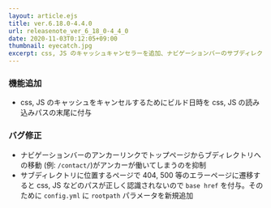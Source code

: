 ```yaml
---
layout: article.ejs
title: ver.6.18.0-4.4.0
url: releasenote_ver_6_18_0-4_4_0
date: 2020-11-03T0:12:05+09:00
thumbnail: eyecatch.jpg
excerpt: css, JS のキャッシュキャンセラーを追加、ナビゲーションバーのサブディレクトリでのアンカーリンク挙動を修正、エラーページに base href を追加
---
```


### 機能追加

- css, JS のキャッシュをキャンセルするためにビルド日時を css, JS の読み込みパスの末尾に付与

### バグ修正

- ナビゲーションバーのアンカーリンクでトップページからブディレクトリへの移動 (例: `/contact/`)がアンカーが働いてしまうのを抑制
- サブディレクトリに位置するページで 404, 500 等のエラーページに遷移すると css, JS などのパスが正しく認識されないので `base href` を付与。そのために `config.yml` に `rootpath` パラメータを新規追加